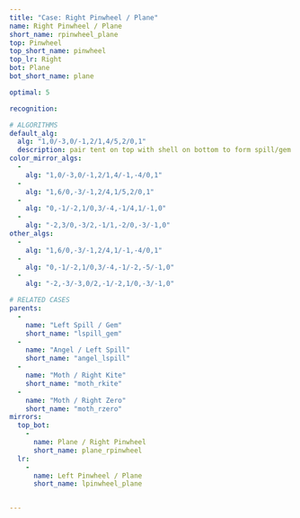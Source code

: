 ```yaml
---
title: "Case: Right Pinwheel / Plane"
name: Right Pinwheel / Plane
short_name: rpinwheel_plane
top: Pinwheel
top_short_name: pinwheel
top_lr: Right
bot: Plane
bot_short_name: plane

optimal: 5

recognition:

# ALGORITHMS
default_alg:
  alg: "1,0/-3,0/-1,2/1,4/5,2/0,1"
  description: pair tent on top with shell on bottom to form spill/gem
color_mirror_algs:
  -
    alg: "1,0/-3,0/-1,2/1,4/-1,-4/0,1"
  -
    alg: "1,6/0,-3/-1,2/4,1/5,2/0,1"
  -
    alg: "0,-1/-2,1/0,3/-4,-1/4,1/-1,0"
  -
    alg: "-2,3/0,-3/2,-1/1,-2/0,-3/-1,0"
other_algs:
  -
    alg: "1,6/0,-3/-1,2/4,1/-1,-4/0,1"
  -
    alg: "0,-1/-2,1/0,3/-4,-1/-2,-5/-1,0"
  -
    alg: "-2,-3/-3,0/2,-1/-2,1/0,-3/-1,0"

# RELATED CASES
parents:
  -
    name: "Left Spill / Gem"
    short_name: "lspill_gem"
  -
    name: "Angel / Left Spill"
    short_name: "angel_lspill"
  -
    name: "Moth / Right Kite"
    short_name: "moth_rkite"
  -
    name: "Moth / Right Zero"
    short_name: "moth_rzero"
mirrors:
  top_bot:
    -
      name: Plane / Right Pinwheel
      short_name: plane_rpinwheel
  lr:
    -
      name: Left Pinwheel / Plane
      short_name: lpinwheel_plane


---
```


